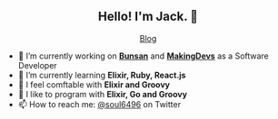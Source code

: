 <h2 align="center">Hello! I'm Jack. 🦎</h2>
<p align="center">
  <a href="*">Blog</a>
</p>


- 🔭 I’m currently working on **[Bunsan](https://bunsan.io/)** and **[MakingDevs](https://www.makingdevs.com/)** as a Software Developer
- 🌱 I’m currently learning **Elixir, Ruby, React.js**
- 💬 I feel comftable with **Elixir and Groovy**
- 💬 I like to program with **Elixir, Go and Groovy**
- 📫 How to reach me: [@soul6496](https://twitter.com/soul6496) on Twitter